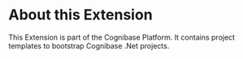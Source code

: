 ﻿# About this Extension

This Extension is part of the Cognibase Platform. It contains project templates to bootstrap Cognibase .Net projects.
